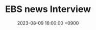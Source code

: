 ---
layout: media_detail
title: "EBS news Interview"
date: 2023-08-09 16:00:00 +0900
image: "ebs-news2.jpg"
detail: "Dr. Yim's interview on second language learning was on the EBS news." 
long_detail: "<iframe width='560' height='315' src='https://www.youtube.com/embed/T5frRH6_35s?si=7w_Cmrj9jXxw9NKU' frameborder='0' allow='accelerometer; autoplay; encrypted-media; gyroscope; picture-in-picture' allowfullscreen></iframe><br>Dr. Yim's interview on second language learning was on the EBS news. 

[online] Available https://news.ebs.co.kr/ebsnews/menu1/newsAllView/60379567/H?eduNewsYn=N&newsFldDetlCd=focus."

---